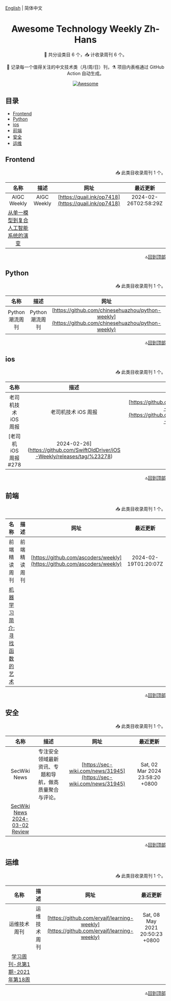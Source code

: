 [English](resources/README-en.md) | 简体中文

<div align="center">
<h1>Awesome Technology Weekly Zh-Hans</h1>

<p> 🧐 共分设类目 6 个，📥 计收录周刊 6 个。</p>
<p> 🧰 记录每一个值得关注的中文技术类（月/周/日）刊，⚗️ 项目内表格通过 GitHub Action 自动生成。</p>

[![Awesome](https://awesome.re/badge.svg)](https://awesome.re)

</div>

## 目录
- [Frontend](#Frontend)
- [Python](#Python)
- [ios](#ios)
- [前端](#前端)
- [安全](#安全)
- [运维](#运维)

## Frontend

<p align="right">
📥 此类目收录周刊 1 个。
</p>

| 名称 | 描述 | 网址 | 最近更新 |
|:-:|:-:|:-:|:-:|
| AIGC Weekly | AIGC Weekly | [https://quail.ink/op7418](https://quail.ink/op7418) | 2024-02-26T02:58:29Z
[从单一模型到复合人工智能系统的演变](https://quail.ink/op7418/p/evolution-of-single-model-to-compound-artificial-intelligence-system) |

<div align="right">

🔝[回到顶部](#目录)
</div>



## Python

<p align="right">
📥 此类目收录周刊 1 个。
</p>

| 名称 | 描述 | 网址 | 最近更新 |
|:-:|:-:|:-:|:-:|
| Python 潮流周刊 | Python 潮流周刊 | [https://github.com/chinesehuazhou/python-weekly](https://github.com/chinesehuazhou/python-weekly) | [https://github.com/chinesehuazhou/python-weekly](https://github.com/chinesehuazhou/python-weekly) |

<div align="right">

🔝[回到顶部](#目录)
</div>



## ios

<p align="right">
📥 此类目收录周刊 1 个。
</p>

| 名称 | 描述 | 网址 | 最近更新 |
|:-:|:-:|:-:|:-:|
| 老司机技术 iOS 周报 | 老司机技术 iOS 周报 | [https://github.com/SwiftOldDriver/iOS-Weekly](https://github.com/SwiftOldDriver/iOS-Weekly) | 2024-02-26T02:12:12Z
[老司机 iOS 周报 #278 | 2024-02-26](https://github.com/SwiftOldDriver/iOS-Weekly/releases/tag/%23278) |

<div align="right">

🔝[回到顶部](#目录)
</div>



## 前端

<p align="right">
📥 此类目收录周刊 1 个。
</p>

| 名称 | 描述 | 网址 | 最近更新 |
|:-:|:-:|:-:|:-:|
| 前端精读周刊 | 前端精读周刊 | [https://github.com/ascoders/weekly](https://github.com/ascoders/weekly) | 2024-02-19T01:20:07Z
[机器学习简介: 寻找函数的艺术](https://github.com/ascoders/weekly/releases/tag/291) |

<div align="right">

🔝[回到顶部](#目录)
</div>



## 安全

<p align="right">
📥 此类目收录周刊 1 个。
</p>

| 名称 | 描述 | 网址 | 最近更新 |
|:-:|:-:|:-:|:-:|
| SecWiki News | 专注安全领域最新资讯、专题和导航，做高质量聚合与评论。 | [https://sec-wiki.com/news/31945](https://sec-wiki.com/news/31945) | Sat, 02 Mar 2024 23:58:20 &#43;0800
[SecWiki News 2024-03-02 Review](http://www.sec-wiki.com/?2024-03-02) |

<div align="right">

🔝[回到顶部](#目录)
</div>



## 运维

<p align="right">
📥 此类目收录周刊 1 个。
</p>

| 名称 | 描述 | 网址 | 最近更新 |
|:-:|:-:|:-:|:-:|
| 运维技术周刊 | 运维技术周刊 | [https://github.com/eryajf/learning-weekly](https://github.com/eryajf/learning-weekly) | Sat, 08 May 2021 20:50:23 &#43;0800
[学习周刊-总第1期-2021年第18周](https://wiki.eryajf.net/pages/11c668/) |

<div align="right">

🔝[回到顶部](#目录)
</div>


